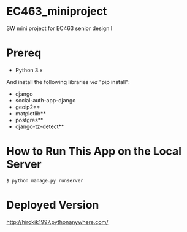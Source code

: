 # EC463_miniproject
SW mini project for EC463 senior design I

# Prereq 
* Python 3.x  
  
  
And install the following libraries _via_ "pip install":
- django
- social-auth-app-django
- geoip2**
- matplotlib**
- postgres**
- django-tz-detect**

# How to Run This App on the Local Server 
```console
$ python manage.py runserver
```
# Deployed Version
http://hirokik1997.pythonanywhere.com/
